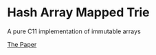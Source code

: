 # Hash Array Mapped Trie

A pure C11 implementation of immutable arrays

[The Paper](https://idea.popcount.org/2012-07-25-introduction-to-hamt/idealhashtrees.pdf)